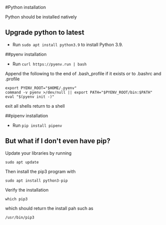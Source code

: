 #Python installation

Python should be installed natively

## Upgrade python to latest

* Run `sudo apt install python3.9` to install Python 3.9.

##pyenv installation

* Run `curl https://pyenv.run | bash`

Append the following to the end of .bash_profile if it exists or to .bashrc and .profile

```
export PYENV_ROOT="$HOME/.pyenv"
command -v pyenv >/dev/null || export PATH="$PYENV_ROOT/bin:$PATH"
eval "$(pyenv init -)"
```

exit all shells
return to a shell

##pipenv installation

* Run `pip install pipenv`

## But what if I don't even have pip?
Update your libraries by running
```
sudo apt update
```
Then install the pip3 program with
```
sudo apt install python3-pip
```
Verify the installation
```
which pip3
```
which should return the install pah such as
```
/usr/bin/pip3
```
